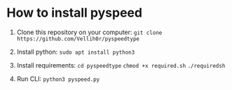 # How to install pyspeed

1. Clone this repository on your computer:
    `git clone https://github.com/Vellih0r/pyspeedtype`

2. Install python:
    `sudo apt install python3`

3. Install requirements:
    `cd pyspeedtype`
    `chmod +x required.sh`
    `./requiredsh`

4. Run CLI:
    `python3 pyspeed.py`
